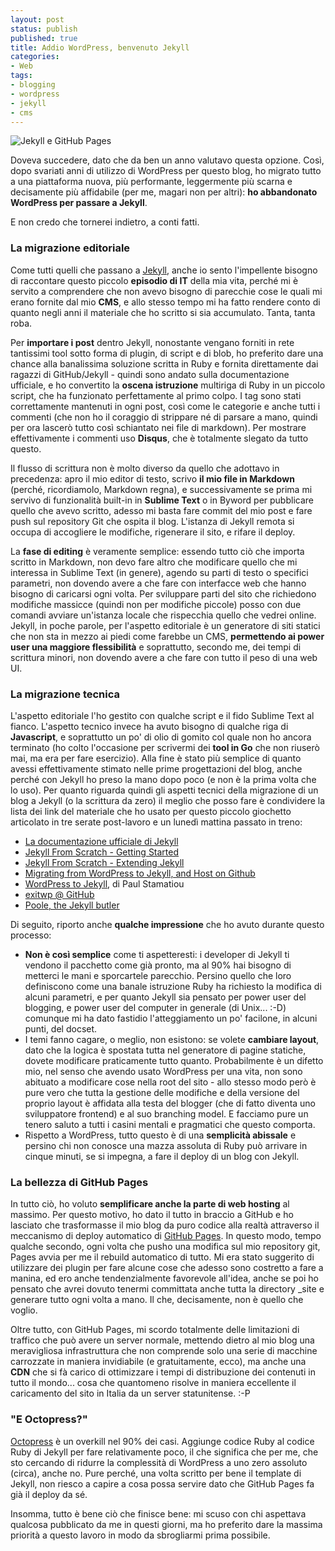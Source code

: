 ```yaml
---
layout: post
status: publish
published: true
title: Addio WordPress, benvenuto Jekyll
categories:
- Web
tags:
- blogging
- wordpress
- jekyll
- cms
---
```


![Jekyll e GitHub Pages](http://pixelcog.com/img/post-banners/jekyll-pt1-intro.gif)

Doveva succedere, dato che da ben un anno valutavo questa opzione. Così, dopo svariati anni di utilizzo di WordPress per questo blog, ho migrato tutto a una piattaforma nuova, più performante, leggermente più scarna e decisamente più affidabile (per me, magari non per altri): **ho abbandonato WordPress per passare a Jekyll**.

E non credo che tornerei indietro, a conti fatti.

### La migrazione editoriale
Come tutti quelli che passano a [Jekyll](http://jekyllrb.com/), anche io sento l'impellente bisogno di raccontare questo piccolo **episodio di IT** della mia vita, perché mi è servito a comprendere che non avevo bisogno di parecchie cose le quali mi erano fornite dal mio **CMS**, e allo stesso tempo mi ha fatto rendere conto di quanto negli anni il materiale che ho scritto si sia accumulato. Tanta, tanta roba.

Per **importare i post** dentro Jekyll, nonostante vengano forniti in rete tantissimi tool sotto forma di plugin, di script e di blob, ho preferito dare una chance alla banalissima soluzione scritta in Ruby e fornita direttamente dai ragazzi di GitHub/Jekyll - quindi sono andato sulla documentazione ufficiale, e ho convertito la **oscena istruzione** multiriga di Ruby in un piccolo script, che ha funzionato perfettamente al primo colpo. I tag sono stati correttamente mantenuti in ogni post, così come le categorie e anche tutti i commenti (che non ho il coraggio di strippare né di parsare a mano, quindi per ora lascerò tutto così schiantato nei file di markdown). Per mostrare effettivamente i commenti uso **Disqus**, che è totalmente slegato da tutto questo.

Il flusso di scrittura non è molto diverso da quello che adottavo in precedenza: apro il mio editor di testo, scrivo **il mio file in Markdown** (perché, ricordiamolo, Markdown regna), e successivamente se prima mi servivo di funzionalità built-in in **Sublime Text** o in Byword per pubblicare quello che avevo scritto, adesso mi basta fare commit del mio post e fare push sul repository Git che ospita il blog. L'istanza di Jekyll remota si occupa di accogliere le modifiche, rigenerare il sito, e rifare il deploy.

La **fase di editing** è veramente semplice: essendo tutto ciò che importa scritto in Markdown, non devo fare altro che modificare quello che mi interessa in Sublime Text (in genere), agendo su parti di testo o specifici parametri, non dovendo avere a che fare con interfacce web che hanno bisogno di caricarsi ogni volta. Per sviluppare parti del sito che richiedono modifiche massicce (quindi non per modifiche piccole) posso con due comandi avviare un'istanza locale che rispecchia quello che vedrei online. Jekyll, in poche parole, per l'aspetto editoriale è un generatore di siti statici che non sta in mezzo ai piedi come farebbe un CMS, **permettendo ai power user una maggiore flessibilità** e soprattutto, secondo me, dei tempi di scrittura minori, non dovendo avere a che fare con tutto il peso di una web UI.

### La migrazione tecnica
L'aspetto editoriale l'ho gestito con qualche script e il fido Sublime Text al fianco. L'aspetto tecnico invece ha avuto bisogno di qualche riga di **Javascript**, e soprattutto un po' di olio di gomito col quale non ho ancora terminato (ho colto l'occasione per scrivermi dei **tool in Go** che non riuserò mai, ma era per fare esercizio). Alla fine è stato più semplice di quanto avessi effettivamente stimato nelle prime progettazioni del blog, anche perché con Jekyll ho preso la mano dopo poco (e non è la prima volta che lo uso). Per quanto riguarda quindi gli aspetti tecnici della migrazione di un blog a Jekyll (o la scrittura da zero) il meglio che posso fare è condividere la lista dei link del materiale che ho usato per questo piccolo giochetto articolato in tre serate post-lavoro e un lunedì mattina passato in treno:

- [La documentazione ufficiale di Jekyll](http://jekyllrb.com/docs/home/)
- [Jekyll From Scratch - Getting Started](http://pixelcog.com/blog/2013/jekyll-from-scratch-introduction/)
- [Jekyll From Scratch - Extending Jekyll](http://pixelcog.com/blog/2013/jekyll-from-scratch-extending-jekyll/)
- [Migrating from WordPress to Jekyll, and Host on Github](http://girliemac.com/blog/2013/12/27/wordpress-to-jekyll/)
- [WordPress to Jekyll](paulstamatiou.com/how-to-wordpress-to-jekyll/), di Paul Stamatiou
- [exitwp @ GitHub](https://github.com/thomasf/exitwp)
- [Poole, the Jekyll butler](http://getpoole.com/)

Di seguito, riporto anche **qualche impressione** che ho avuto durante questo processo:

- **Non è così semplice** come ti aspetteresti: i developer di Jekyll ti vendono il pacchetto come già pronto, ma al 90% hai bisogno di metterci le mani e sporcartele parecchio. Persino quello che loro definiscono come una banale istruzione Ruby ha richiesto la modifica di alcuni parametri, e per quanto Jekyll sia pensato per power user del blogging, e power user del computer in generale (di Unix... :-D) comunque mi ha dato fastidio l'atteggiamento un po' facilone, in alcuni punti, del docset.
- I temi fanno cagare, o meglio, non esistono: se volete **cambiare layout**, dato che la logica è spostata tutta nel generatore di pagine statiche, dovete modificare praticamente tutto quanto. Probabilmente è un difetto mio, nel senso che avendo usato WordPress per una vita, non sono abituato a modificare cose nella root del sito - allo stesso modo però è pure vero che tutta la gestione delle modifiche e della versione del proprio layout è affidata alla testa del blogger (che di fatto diventa uno sviluppatore frontend) e al suo branching model. E facciamo pure un tenero saluto a tutti i casini mentali e pragmatici che questo comporta.
- Rispetto a WordPress, tutto questo è di una **semplicità abissale** e persino chi non conosce una mazza assoluta di Ruby può arrivare in cinque minuti, se si impegna, a fare il deploy di un blog con Jekyll.

### La bellezza di GitHub Pages
In tutto ciò, ho voluto **semplificare anche la parte di web hosting** al massimo. Per questo motivo, ho dato il tutto in braccio a GitHub e ho lasciato che trasformasse il mio blog da puro codice alla realtà attraverso il meccanismo di deploy automatico di [GitHub Pages](http://pages.github.com/). In questo modo, tempo qualche secondo, ogni volta che pusho una modifica sul mio repository git, Pages avvia per me il rebuild automatico di tutto. Mi era stato suggerito di utilizzare dei plugin per fare alcune cose che adesso sono costretto a fare a manina, ed ero anche tendenzialmente favorevole all'idea, anche se poi ho pensato che avrei dovuto tenermi committata anche tutta la directory _site e generare tutto ogni volta a mano. Il che, decisamente, non è quello che voglio.

Oltre tutto, con GitHub Pages, mi scordo totalmente delle limitazioni di traffico che può avere un server normale, mettendo dietro al mio blog una meravigliosa infrastruttura che non comprende solo una serie di macchine carrozzate in maniera invidiabile (e gratuitamente, ecco), ma anche una **CDN** che si fà carico di ottimizzare i tempi di distribuzione dei contenuti in tutto il mondo... cosa che quantomeno risolve in maniera eccellente il caricamento del sito in Italia da un server statunitense. :-P

### "E Octopress?"
[Octopress](https://github.com/imathis/octopress) è un overkill nel 90% dei casi. Aggiunge codice Ruby al codice Ruby di Jekyll per fare relativamente poco, il che significa che per me, che sto cercando di ridurre la complessità di WordPress a uno zero assoluto (circa), anche no. Pure perché, una volta scritto per bene il template di Jekyll, non riesco a capire a cosa possa servire dato che GitHub Pages fa già il deploy da sé.

Insomma, tutto è bene ciò che finisce bene: mi scuso con chi aspettava qualcosa pubblicato da me in questi giorni, ma ho preferito dare la massima priorità a questo lavoro in modo da sbrogliarmi prima possibile.

